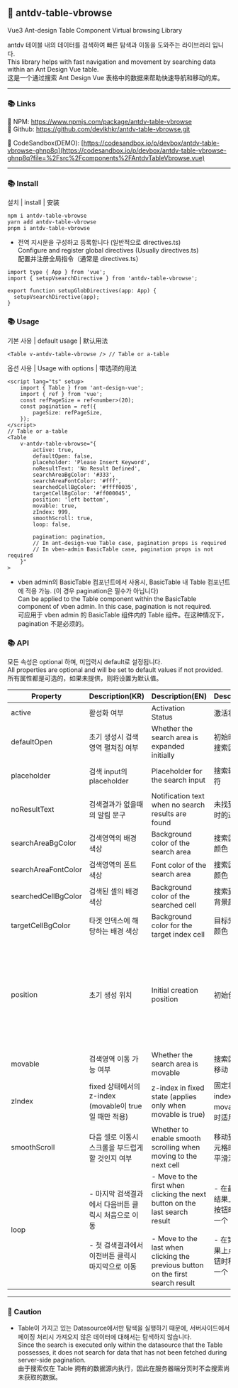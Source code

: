 ## 🔎 antdv-table-vbrowse

Vue3 Ant-design Table Component Virtual browsing Library

antdv 테이블 내의 데이터를 검색하여 빠른 탐색과 이동을 도와주는 라이브러리 입니다.  
This library helps with fast navigation and movement by searching data within an Ant Design Vue table.  
这是一个通过搜索 Ant Design Vue 表格中的数据来帮助快速导航和移动的库。

---

### 📚 Links

📌 NPM: https://www.npmjs.com/package/antdv-table-vbrowse  
📌 Github: https://github.com/devlkhkr/antdv-table-vbrowse.git

📌 CodeSandbox(DEMO): [https://codesandbox.io/p/devbox/antdv-table-vbrowse-ghnp8q](https://codesandbox.io/p/devbox/antdv-table-vbrowse-ghnp8q?file=%2Fsrc%2Fcomponents%2FAntdvTableVbrowse.vue)

---

### 📚 Install

설치 | install | 安装

```
npm i antdv-table-vbrowse
yarn add antdv-table-vbrowse
pnpm i antdv-table-vbrowse
```

- 전역 지시문을 구성하고 등록합니다 (일반적으로 directives.ts)  
  Configure and register global directives (Usually directives.ts)  
  配置并注册全局指令（通常是 directives.ts）

```
import type { App } from 'vue';
import { setupVsearchDirective } from 'antdv-table-vbrowse';

export function setupGlobDirectives(app: App) {
  setupVsearchDirective(app);
}
```

### 📚 Usage

기본 사용 | default usage | 默认用法

```
<Table v-antdv-table-vbrowse /> // Table or a-table
```

옵션 사용 | Usage with options | 带选项的用法

```
<script lang="ts" setup>
	import { Table } from 'ant-design-vue';
	import { ref } from 'vue';
	const refPageSize = ref<number>(20);
	const pagination = ref({
		pageSize: refPageSize,
	});
</script>
// Table or a-table
<Table
	v-antdv-table-vbrowse="{
		active: true,
		defaultOpen: false,
		placeholder: 'Please Insert Keyword',
		noResultText: 'No Result Defined',
		searchAreaBgColor: '#333',
		searchAreaFontColor: '#fff',
		searchedCellBgColor: '#ffff0035',
		targetCellBgColor: '#ff000045',
		position: 'left bottom',
		movable: true,
		zIndex: 999,
		smoothScroll: true,
		loop: false,

		pagination: pagination,
		// In ant-design-vue Table case, pagination props is required
		// In vben-admin BasicTable case, pagination props is not required
	}"
>
```

- vben admin의 BasicTable 컴포넌트에서 사용시, BasicTable 내 Table 컴포넌트에 적용 가능. (이 경우 pagination은 필수가 아닙니다)  
  Can be applied to the Table component within the BasicTable component of vben admin. In this case, pagination is not required.  
  可应用于 vben admin 的 BasicTable 组件内的 Table 组件。在这种情况下，pagination 不是必须的。

### 📚 API

모든 속성은 optional 하며, 미입력시 default로 설정됩니다.  
All properties are optional and will be set to default values if not provided.  
所有属性都是可选的，如果未提供，则将设置为默认值。

| Property            | Description(KR)                                                                                              | Description(EN)                                                                                                                                                     | Description(CN)                                                                                          | Type                                                                                | Default                |
| ------------------- | ------------------------------------------------------------------------------------------------------------ | ------------------------------------------------------------------------------------------------------------------------------------------------------------------- | -------------------------------------------------------------------------------------------------------- | ----------------------------------------------------------------------------------- | ---------------------- |
| active              | 활성화 여부                                                                                                  | Activation Status                                                                                                                                                   | 激活状态                                                                                                 | boolean                                                                             | true                   |
| defaultOpen         | 초기 생성시 검색영역 펼쳐짐 여부                                                                             | Whether the search area is expanded initially                                                                                                                       | 初始时是否展开搜索区域                                                                                   | boolean                                                                             | false                  |
| placeholder         | 검색 input의 placeholder                                                                                     | Placeholder for the search input                                                                                                                                    | 搜索输入的占位符                                                                                         | string                                                                              | Please Insert Keyword  |
| noResultText        | 검색결과가 없을때의 알림 문구                                                                                | Notification text when no search results are found                                                                                                                  | 未找到搜索结果时的通知文本                                                                               | string                                                                              | No Result Defined      |
| searchAreaBgColor   | 검색영역의 배경 색상                                                                                         | Background color of the search area                                                                                                                                 | 搜索区域的背景颜色                                                                                       | string                                                                              | #333 (dark grey)       |
| searchAreaFontColor | 검색영역의 폰트 색상                                                                                         | Font color of the search area                                                                                                                                       | 搜索区域的字体颜色                                                                                       | string                                                                              | #FFF (white)           |
| searchedCellBgColor | 검색된 셀의 배경 색상                                                                                        | Background color of the searched cell                                                                                                                               | 搜索到的单元格背景颜色                                                                                   | string                                                                              | #ffff0035 (yellow 35%) |
| targetCellBgColor   | 타겟 인덱스에 해당하는 배경 색상                                                                             | Background color for the target index cell                                                                                                                          | 目标索引的背景颜色                                                                                       | string                                                                              | #ff000045 (red 45%)    |
| position            | 초기 생성 위치                                                                                               | Initial creation position                                                                                                                                           | 初始创建位置                                                                                             | left bottom \| left top \| center bottom \| center top \| right bottom \| right top | left bottom            |
| movable             | 검색영역 이동 가능 여부                                                                                      | Whether the search area is movable                                                                                                                                  | 搜索区域是否可移动                                                                                       | boolean                                                                             | true                   |
| zIndex              | fixed 상태에서의 z-index (movable이 true일 때만 적용)                                                        | z-index in fixed state (applies only when movable is true)                                                                                                          | 固定状态下的 z-index（仅在 movable 为 true 时适用）                                                      | number                                                                              | 999                    |
| smoothScroll        | 다음 셀로 이동시 스크롤을 부드럽게 할 것인지 여부                                                            | Whether to enable smooth scrolling when moving to the next cell                                                                                                     | 移动到下一个单元格时是否启用平滑滚动                                                                     | boolean                                                                             | false                  |
| loop                | - 마지막 검색결과에서 다음버튼 클릭시 처음으로 이동<br><br>- 첫 검색결과에서 이전버튼 클릭시 마지막으로 이동 | - Move to the first when clicking the next button on the last search result <br><br>- Move to the last when clicking the previous button on the first search result | - 在最后一个搜索结果上点击下一按钮时移动到第一个<br><br>- 在第一个搜索结果上点击上一按钮时移动到最后一个 | boolean                                                                             | false                  |

---

### 🔔 Caution

- Table이 가지고 있는 Datasource에서만 탐색을 실행하기 때문에, 서버사이드에서 페이징 처리시 가져오지 않은 데이터에 대해서는 탐색하지 않습니다.  
  Since the search is executed only within the datasource that the Table possesses, it does not search for data that has not been fetched during server-side pagination.  
  由于搜索仅在 Table 拥有的数据源内执行，因此在服务器端分页时不会搜索尚未获取的数据。
